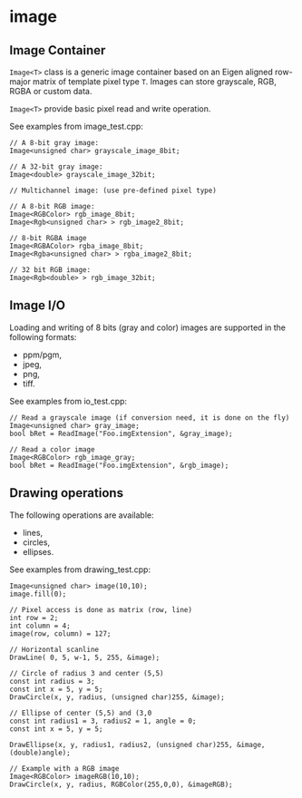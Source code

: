 # image


## Image Container

`Image<T>` class is a generic image container based on an Eigen aligned row-major matrix of template pixel type `T`. Images can store grayscale, RGB, RGBA or custom data.

`Image<T>` provide basic pixel read and write operation.

See examples from image_test.cpp:

```
// A 8-bit gray image: 
Image<unsigned char> grayscale_image_8bit;

// A 32-bit gray image: 
Image<double> grayscale_image_32bit;

// Multichannel image: (use pre-defined pixel type)

// A 8-bit RGB image: 
Image<RGBColor> rgb_image_8bit;
Image<Rgb<unsigned char> > rgb_image2_8bit;

// 8-bit RGBA image
Image<RGBAColor> rgba_image_8bit;
Image<Rgba<unsigned char> > rgba_image2_8bit;

// 32 bit RGB image:
Image<Rgb<double> > rgb_image_32bit;
```


## Image I/O

Loading and writing of 8 bits (gray and color) images are supported in the following formats:

* ppm/pgm,
* jpeg,
* png,
* tiff.

See examples from io_test.cpp:

```
// Read a grayscale image (if conversion need, it is done on the fly)
Image<unsigned char> gray_image;
bool bRet = ReadImage("Foo.imgExtension", &gray_image);

// Read a color image
Image<RGBColor> rgb_image_gray;
bool bRet = ReadImage("Foo.imgExtension", &rgb_image);
```


## Drawing operations

The following operations are available:

* lines,
* circles,
* ellipses.

See examples from drawing_test.cpp:

```
Image<unsigned char> image(10,10);
image.fill(0);

// Pixel access is done as matrix (row, line)
int row = 2;
int column = 4;
image(row, column) = 127;

// Horizontal scanline
DrawLine( 0, 5, w-1, 5, 255, &image);

// Circle of radius 3 and center (5,5)
const int radius = 3;
const int x = 5, y = 5;
DrawCircle(x, y, radius, (unsigned char)255, &image);
    
// Ellipse of center (5,5) and (3,0
const int radius1 = 3, radius2 = 1, angle = 0;
const int x = 5, y = 5;

DrawEllipse(x, y, radius1, radius2, (unsigned char)255, &image, (double)angle);

// Example with a RGB image
Image<RGBColor> imageRGB(10,10);
DrawCircle(x, y, radius, RGBColor(255,0,0), &imageRGB);
```
